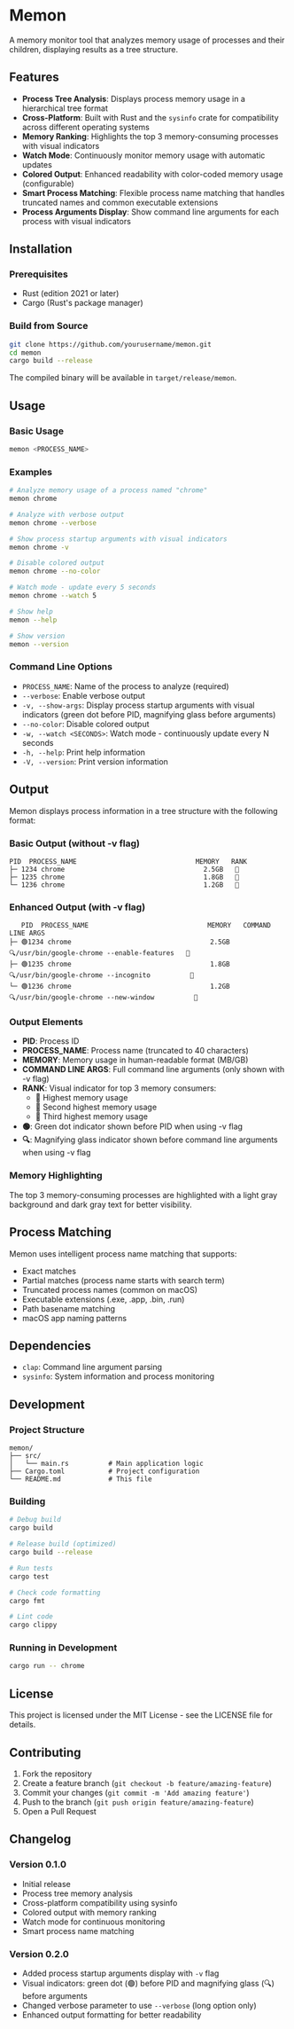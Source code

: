 # Memon

A memory monitor tool that analyzes memory usage of processes and their children, displaying results as a tree structure.

## Features

- **Process Tree Analysis**: Displays process memory usage in a hierarchical tree format
- **Cross-Platform**: Built with Rust and the `sysinfo` crate for compatibility across different operating systems
- **Memory Ranking**: Highlights the top 3 memory-consuming processes with visual indicators
- **Watch Mode**: Continuously monitor memory usage with automatic updates
- **Colored Output**: Enhanced readability with color-coded memory usage (configurable)
- **Smart Process Matching**: Flexible process name matching that handles truncated names and common executable extensions
- **Process Arguments Display**: Show command line arguments for each process with visual indicators

## Installation

### Prerequisites

- Rust (edition 2021 or later)
- Cargo (Rust's package manager)

### Build from Source

```bash
git clone https://github.com/yourusername/memon.git
cd memon
cargo build --release
```

The compiled binary will be available in `target/release/memon`.

## Usage

### Basic Usage

```bash
memon <PROCESS_NAME>
```

### Examples

```bash
# Analyze memory usage of a process named "chrome"
memon chrome

# Analyze with verbose output
memon chrome --verbose

# Show process startup arguments with visual indicators
memon chrome -v

# Disable colored output
memon chrome --no-color

# Watch mode - update every 5 seconds
memon chrome --watch 5

# Show help
memon --help

# Show version
memon --version
```

### Command Line Options

- `PROCESS_NAME`: Name of the process to analyze (required)
- `--verbose`: Enable verbose output
- `-v, --show-args`: Display process startup arguments with visual indicators (green dot before PID, magnifying glass before arguments)
- `--no-color`: Disable colored output
- `-w, --watch <SECONDS>`: Watch mode - continuously update every N seconds
- `-h, --help`: Print help information
- `-V, --version`: Print version information

## Output

Memon displays process information in a tree structure with the following format:

### Basic Output (without -v flag)

```
PID  PROCESS_NAME                              MEMORY   RANK
├─ 1234 chrome                                   2.5GB   🥇
├─ 1235 chrome                                   1.8GB   🥈
└─ 1236 chrome                                   1.2GB   🥉
```

### Enhanced Output (with -v flag)

```
   PID  PROCESS_NAME                              MEMORY   COMMAND LINE ARGS
├─ 🟢1234 chrome                                   2.5GB   🔍/usr/bin/google-chrome --enable-features   🥇
├─ 🟢1235 chrome                                   1.8GB   🔍/usr/bin/google-chrome --incognito          🥈
└─ 🟢1236 chrome                                   1.2GB   🔍/usr/bin/google-chrome --new-window          🥉
```

### Output Elements

- **PID**: Process ID
- **PROCESS_NAME**: Process name (truncated to 40 characters)
- **MEMORY**: Memory usage in human-readable format (MB/GB)
- **COMMAND LINE ARGS**: Full command line arguments (only shown with -v flag)
- **RANK**: Visual indicator for top 3 memory consumers:
  - 🥇 Highest memory usage
  - 🥈 Second highest memory usage
  - 🥉 Third highest memory usage
- **🟢**: Green dot indicator shown before PID when using -v flag
- **🔍**: Magnifying glass indicator shown before command line arguments when using -v flag

### Memory Highlighting

The top 3 memory-consuming processes are highlighted with a light gray background and dark gray text for better visibility.

## Process Matching

Memon uses intelligent process name matching that supports:

- Exact matches
- Partial matches (process name starts with search term)
- Truncated process names (common on macOS)
- Executable extensions (.exe, .app, .bin, .run)
- Path basename matching
- macOS app naming patterns

## Dependencies

- `clap`: Command line argument parsing
- `sysinfo`: System information and process monitoring

## Development

### Project Structure

```
memon/
├── src/
│   └── main.rs          # Main application logic
├── Cargo.toml           # Project configuration
└── README.md            # This file
```

### Building

```bash
# Debug build
cargo build

# Release build (optimized)
cargo build --release

# Run tests
cargo test

# Check code formatting
cargo fmt

# Lint code
cargo clippy
```

### Running in Development

```bash
cargo run -- chrome
```

## License

This project is licensed under the MIT License - see the LICENSE file for details.

## Contributing

1. Fork the repository
2. Create a feature branch (`git checkout -b feature/amazing-feature`)
3. Commit your changes (`git commit -m 'Add amazing feature'`)
4. Push to the branch (`git push origin feature/amazing-feature`)
5. Open a Pull Request

## Changelog

### Version 0.1.0

- Initial release
- Process tree memory analysis
- Cross-platform compatibility using sysinfo
- Colored output with memory ranking
- Watch mode for continuous monitoring
- Smart process name matching

### Version 0.2.0

- Added process startup arguments display with `-v` flag
- Visual indicators: green dot (🟢) before PID and magnifying glass (🔍) before arguments
- Changed verbose parameter to use `--verbose` (long option only)
- Enhanced output formatting for better readability